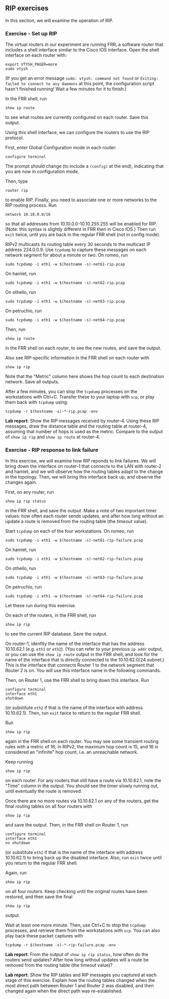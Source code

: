 ## RIP exercises

In this section, we will examine the operation of RIP.

### Exercise - Set up RIP

The virtual routers in our experiment are running FRR, a software router that includes a shell interface similar to the Cisco IOS interface. Open the shell interface on each router with:

```
export VTYSH_PAGER=more
sudo vtysh
```

(If you get an error message `sudo: vtysh: command not found` or `Exiting: failed to connect to any daemons` at this point, the configuration script hasn't finished running! Wait a few minutes for it to finish.)

In the FRR shell, run

```
show ip route
```

to see what routes are currently configured on each router. Save this output.

Using this shell interface, we can configure the routers to use the RIP protocol.

First, enter Global Configuration mode in each router:


```
configure terminal
```

The prompt should change (to include a `(config)` at the end), indicating that you are now in configuration mode.

Then, type

```
router rip
```

to enable RIP. Finally, you need to associate one or more networks to the RIP routing process. Run

```
network 10.10.0.0/16
```

so that all addresses from 10.10.0.0-10.10.255.255 will be enabled for RIP. (Note: this syntax is slightly different in FRR then in Cisco IOS.) Then run `exit` twice, until you are back in the regular FRR shell (not in config mode).

RIPv2 multicasts its routing table every 30 seconds to the multicast IP address 224.0.0.9. Use `tcpdump` to capture these messages on each network segment for about a minute or two. On romeo, run

```
sudo tcpdump -i eth1 -w $(hostname -s)-net61-rip.pcap
```

On hamlet, run

```
sudo tcpdump -i eth1 -w $(hostname -s)-net62-rip.pcap
```

On othello, run

```
sudo tcpdump -i eth1 -w $(hostname -s)-net63-rip.pcap
```

On petruchio, run

```
sudo tcpdump -i eth1 -w $(hostname -s)-net64-rip.pcap
```

Then, run

```
show ip route
```

in the FRR shell on each router, to see the new routes, and save the output. 


Also see RIP-specific information in the FRR shell on each router with 

```
show ip rip
```

Note that the "Metric" column here shows the hop count to each destination network. Save all outputs.

After a few minutes, you can stop the `tcpdump` processes on the workstations with Ctrl+C. Transfer these to your laptop with `scp`, or play them back with `tcpdump` using:

```
tcpdump -r $(hostname -s)-*-rip.pcap -env
```

**Lab report**: Show the RIP messages received by router-4. Using these RIP messages, draw the distance table and the routing table at router-4, assuming that number of hops is used as the metric. Compare to the output of `show ip rip` and `show ip route` at router-4.

### Exercise - RIP response to link failure

In this exercise, we will examine how RIP reponds to link failures. We will bring down the interface on router-1 that connects to the LAN with router-2 and hamlet, and we will observe how the routing tables adapt to the change in the topology. Then, we will bring this interface back up, and observe the changes again.

First, on any router, run

```
show ip rip status
```

in the FRR shell, and save the output. Make a note of two important timer values: how often each router sends updates, and after how long without an update a route is removed from the routing table (the *timeout* value).

Start `tcpdump` on each of the four workstations. On romeo, run

```
sudo tcpdump -i eth1 -w $(hostname -s)-net61-rip-failure.pcap
```

On hamlet, run

```
sudo tcpdump -i eth1 -w $(hostname -s)-net62-rip-failure.pcap
```

On othello, run

```
sudo tcpdump -i eth1 -w $(hostname -s)-net63-rip-failure.pcap
```

On petruchio, run

```
sudo tcpdump -i eth1 -w $(hostname -s)-net64-rip-failure.pcap
```

Let these run during this exercise.


On each of the routers, in the FRR shell, run

```
show ip rip
```

to see the current RIP database. Save the output.

On router-1, idenfity the name of the interface that has the address 10.10.62.1 (e.g. `eth1` or `eth2`). (You can refer to your previous `ip addr` output, or you can use the `show ip route` output in the FRR shell, and look for the name of the interface that is directly connected to the 10.10.62.0/24 subnet.) This is the interface that connects Router 1 to the network segment that Router 2 is on. You will use this interface name in the following commands. 

Then, on Router 1, use the FRR shell to bring down this interface. Run

```
configure terminal
interface eth1
shutdown
```

(or substitute `eth2` if that is the name of the interface with address 10.10.62.1). Then, run `exit` twice to return to the regular FRR shell.

Run

```
show ip rip
```

again in the FRR shell on each router. You may see some transient routing rules with a metric of 16; in RIPv2, the maximum hop count is 15, and 16 is considered an "infinite" hop count, i.e. an unreachable network.


Keep running


```
show ip rip
```

on each router. For any routers that still have a route via 10.10.62.1, note the "Time" column in the output. You should see the timer slowly running out, until eventually the route is removed.

Once there are no more routes via 10.10.62.1 on any of the routers, get the final routing tables on all four routers with 

```
show ip rip
```

and save the output. Then, in the FRR shell on Router 1, run

```
configure terminal
interface eth1
no shutdown
```

(or substitute `eth2` if that is the name of the interface with address 10.10.62.1) to bring back up the disabled interface. Also, run `exit` twice until you return to the regular FRR shell.

Again, run


```
show ip rip
```

on all four routers. Keep checking until the original routes have been restored, and then save the final


```
show ip rip
```

output.

Wait at least one more minute. Then, use Ctrl+C to stop the `tcpdump` processes, and retrieve them from the workstations with `scp`. You can also play back these packet captures with


```
tcpdump -r $(hostname -s)-*-rip-failure.pcap -env
```


**Lab report**: From the output of `show ip rip status`, how often do the routers send updates? After how long without updates will a route be removed from the routing table (the timeout value)? 

**Lab report**: Show the RIP tables and RIP messages you captured at each stage of this exercise. Explain how the routing tables changed when the most direct path between Router 1 and Router 2 was disabled, and then changed again when the direct path was re-established.

